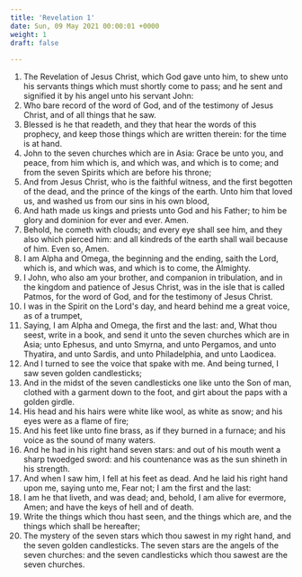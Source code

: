 ```yaml
---
title: 'Revelation 1'
date: Sun, 09 May 2021 00:00:01 +0000
weight: 1
draft: false
  
---
```


1. The Revelation of Jesus Christ, which God gave unto him, to shew unto his servants things which must shortly come to pass; and he sent and signified it by his angel unto his servant John:
2. Who bare record of the word of God, and of the testimony of Jesus Christ, and of all things that he saw.
3. Blessed is he that readeth, and they that hear the words of this prophecy, and keep those things which are written therein: for the time is at hand.
4. John to the seven churches which are in Asia: Grace be unto you, and peace, from him which is, and which was, and which is to come; and from the seven Spirits which are before his throne;
5. And from Jesus Christ, who is the faithful witness, and the first begotten of the dead, and the prince of the kings of the earth. Unto him that loved us, and washed us from our sins in his own blood,
6. And hath made us kings and priests unto God and his Father; to him be glory and dominion for ever and ever. Amen.
7. Behold, he cometh with clouds; and every eye shall see him, and they also which pierced him: and all kindreds of the earth shall wail because of him. Even so, Amen.
8. I am Alpha and Omega, the beginning and the ending, saith the Lord, which is, and which was, and which is to come, the Almighty.
9. I John, who also am your brother, and companion in tribulation, and in the kingdom and patience of Jesus Christ, was in the isle that is called Patmos, for the word of God, and for the testimony of Jesus Christ.
10. I was in the Spirit on the Lord's day, and heard behind me a great voice, as of a trumpet,
11. Saying, I am Alpha and Omega, the first and the last: and, What thou seest, write in a book, and send it unto the seven churches which are in Asia; unto Ephesus, and unto Smyrna, and unto Pergamos, and unto Thyatira, and unto Sardis, and unto Philadelphia, and unto Laodicea.
12. And I turned to see the voice that spake with me. And being turned, I saw seven golden candlesticks;
13. And in the midst of the seven candlesticks one like unto the Son of man, clothed with a garment down to the foot, and girt about the paps with a golden girdle.
14. His head and his hairs were white like wool, as white as snow; and his eyes were as a flame of fire;
15. And his feet like unto fine brass, as if they burned in a furnace; and his voice as the sound of many waters.
16. And he had in his right hand seven stars: and out of his mouth went a sharp twoedged sword: and his countenance was as the sun shineth in his strength.
17. And when I saw him, I fell at his feet as dead. And he laid his right hand upon me, saying unto me, Fear not; I am the first and the last:
18. I am he that liveth, and was dead; and, behold, I am alive for evermore, Amen; and have the keys of hell and of death.
19. Write the things which thou hast seen, and the things which are, and the things which shall be hereafter;
20. The mystery of the seven stars which thou sawest in my right hand, and the seven golden candlesticks. The seven stars are the angels of the seven churches: and the seven candlesticks which thou sawest are the seven churches.

